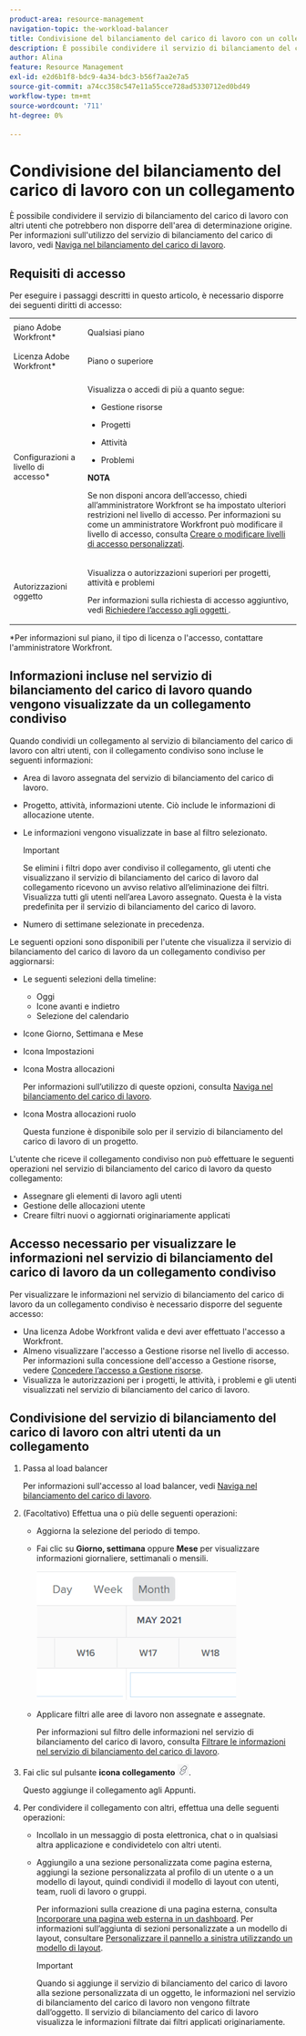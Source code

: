 ```yaml
---
product-area: resource-management
navigation-topic: the-workload-balancer
title: Condivisione del bilanciamento del carico di lavoro con un collegamento
description: È possibile condividere il servizio di bilanciamento del carico di lavoro con altri utenti che potrebbero non disporre dell'area di determinazione origine. Per informazioni sull'utilizzo del servizio di bilanciamento del carico di lavoro, vedere Navigare nel servizio di bilanciamento del carico di lavoro.
author: Alina
feature: Resource Management
exl-id: e2d6b1f8-bdc9-4a34-bdc3-b56f7aa2e7a5
source-git-commit: a74cc358c547e11a55cce728ad5330712ed0bd49
workflow-type: tm+mt
source-wordcount: '711'
ht-degree: 0%

---
```


# Condivisione del bilanciamento del carico di lavoro con un collegamento

È possibile condividere il servizio di bilanciamento del carico di lavoro con altri utenti che potrebbero non disporre dell&#39;area di determinazione origine. Per informazioni sull&#39;utilizzo del servizio di bilanciamento del carico di lavoro, vedi [Naviga nel bilanciamento del carico di lavoro](../../resource-mgmt/workload-balancer/navigate-the-workload-balancer.md).

## Requisiti di accesso

Per eseguire i passaggi descritti in questo articolo, è necessario disporre dei seguenti diritti di accesso:

<table style="table-layout:auto"> 
 <col> 
 <col> 
 <tbody> 
  <tr> 
   <td role="rowheader">piano Adobe Workfront*</td> 
   <td> <p>Qualsiasi piano</p> </td> 
  </tr> 
  <tr> 
   <td role="rowheader">Licenza Adobe Workfront*</td> 
   <td> <p>Piano o superiore</p> </td> 
  </tr> 
  <tr> 
   <td role="rowheader">Configurazioni a livello di accesso*</td> 
   <td> <p>Visualizza o accedi di più a quanto segue:</p> 
    <ul> 
     <li> <p>Gestione risorse</p> </li> 
     <li> <p>Progetti</p> </li> 
     <li> <p>Attività</p> </li> 
     <li> <p>Problemi</p> </li> 
    </ul> <p><b>NOTA</b>

Se non disponi ancora dell’accesso, chiedi all’amministratore Workfront se ha impostato ulteriori restrizioni nel livello di accesso. Per informazioni su come un amministratore Workfront può modificare il livello di accesso, consulta <a href="../../administration-and-setup/add-users/configure-and-grant-access/create-modify-access-levels.md" class="MCXref xref">Creare o modificare livelli di accesso personalizzati</a>.</p> </td>
</tr> 
  <tr> 
   <td role="rowheader">Autorizzazioni oggetto</td> 
   <td> <p>Visualizza o autorizzazioni superiori per progetti, attività e problemi </p> <p>Per informazioni sulla richiesta di accesso aggiuntivo, vedi <a href="../../workfront-basics/grant-and-request-access-to-objects/request-access.md" class="MCXref xref">Richiedere l’accesso agli oggetti </a>.</p> </td> 
  </tr> 
 </tbody> 
</table>

&#42;Per informazioni sul piano, il tipo di licenza o l&#39;accesso, contattare l&#39;amministratore Workfront.

## Informazioni incluse nel servizio di bilanciamento del carico di lavoro quando vengono visualizzate da un collegamento condiviso

Quando condividi un collegamento al servizio di bilanciamento del carico di lavoro con altri utenti, con il collegamento condiviso sono incluse le seguenti informazioni:

* Area di lavoro assegnata del servizio di bilanciamento del carico di lavoro.
* Progetto, attività, informazioni utente. Ciò include le informazioni di allocazione utente.
* Le informazioni vengono visualizzate in base al filtro selezionato.

   >[!IMPORTANT]
   >
   >Se elimini i filtri dopo aver condiviso il collegamento, gli utenti che visualizzano il servizio di bilanciamento del carico di lavoro dal collegamento ricevono un avviso relativo all’eliminazione dei filtri. Visualizza tutti gli utenti nell’area Lavoro assegnato. Questa è la vista predefinita per il servizio di bilanciamento del carico di lavoro.

* Numero di settimane selezionate in precedenza.

Le seguenti opzioni sono disponibili per l&#39;utente che visualizza il servizio di bilanciamento del carico di lavoro da un collegamento condiviso per aggiornarsi:

* Le seguenti selezioni della timeline:

   * Oggi
   * Icone avanti e indietro
   * Selezione del calendario

* Icone Giorno, Settimana e Mese
* Icona Impostazioni
* Icona Mostra allocazioni

   Per informazioni sull’utilizzo di queste opzioni, consulta [Naviga nel bilanciamento del carico di lavoro](../../resource-mgmt/workload-balancer/navigate-the-workload-balancer.md).

* Icona Mostra allocazioni ruolo

   Questa funzione è disponibile solo per il servizio di bilanciamento del carico di lavoro di un progetto.

L&#39;utente che riceve il collegamento condiviso non può effettuare le seguenti operazioni nel servizio di bilanciamento del carico di lavoro da questo collegamento:

* Assegnare gli elementi di lavoro agli utenti
* Gestione delle allocazioni utente
* Creare filtri nuovi o aggiornati originariamente applicati

## Accesso necessario per visualizzare le informazioni nel servizio di bilanciamento del carico di lavoro da un collegamento condiviso

Per visualizzare le informazioni nel servizio di bilanciamento del carico di lavoro da un collegamento condiviso è necessario disporre del seguente accesso:

* Una licenza Adobe Workfront valida e devi aver effettuato l&#39;accesso a Workfront.
* Almeno visualizzare l&#39;accesso a Gestione risorse nel livello di accesso. Per informazioni sulla concessione dell&#39;accesso a Gestione risorse, vedere [Concedere l’accesso a Gestione risorse](../../administration-and-setup/add-users/configure-and-grant-access/grant-access-resource-management.md).
* Visualizza le autorizzazioni per i progetti, le attività, i problemi e gli utenti visualizzati nel servizio di bilanciamento del carico di lavoro.

## Condivisione del servizio di bilanciamento del carico di lavoro con altri utenti da un collegamento

1. Passa al load balancer

   Per informazioni sull&#39;accesso al load balancer, vedi [Naviga nel bilanciamento del carico di lavoro](../../resource-mgmt/workload-balancer/navigate-the-workload-balancer.md).

1. (Facoltativo) Effettua una o più delle seguenti operazioni:

   * Aggiorna la selezione del periodo di tempo.
   * Fai clic su **Giorno, settimana** oppure **Mese** per visualizzare informazioni giornaliere, settimanali o mensili.

      ![](assets/month-icon-on-toolbar-selected-wb-350x226.png)

   * Applicare filtri alle aree di lavoro non assegnate e assegnate.

      Per informazioni sul filtro delle informazioni nel servizio di bilanciamento del carico di lavoro, consulta [Filtrare le informazioni nel servizio di bilanciamento del carico di lavoro](../../resource-mgmt/workload-balancer/filter-information-workload-balancer.md).

1. Fai clic sul pulsante **icona collegamento** ![](assets/wb-shearable-link-icon-small.png).

   Questo aggiunge il collegamento agli Appunti.

1. Per condividere il collegamento con altri, effettua una delle seguenti operazioni:

   * Incollalo in un messaggio di posta elettronica, chat o in qualsiasi altra applicazione e condividetelo con altri utenti.
   * Aggiungilo a una sezione personalizzata come pagina esterna, aggiungi la sezione personalizzata al profilo di un utente o a un modello di layout, quindi condividi il modello di layout con utenti, team, ruoli di lavoro o gruppi.

      Per informazioni sulla creazione di una pagina esterna, consulta [Incorporare una pagina web esterna in un dashboard](../../reports-and-dashboards/dashboards/creating-and-managing-dashboards/embed-external-web-page-dashboard.md). Per informazioni sull’aggiunta di sezioni personalizzate a un modello di layout, consultare [Personalizzare il pannello a sinistra utilizzando un modello di layout](../../administration-and-setup/customize-workfront/use-layout-templates/customize-left-panel.md).

      >[!IMPORTANT]
      >
      >Quando si aggiunge il servizio di bilanciamento del carico di lavoro alla sezione personalizzata di un oggetto, le informazioni nel servizio di bilanciamento del carico di lavoro non vengono filtrate dall’oggetto. Il servizio di bilanciamento del carico di lavoro visualizza le informazioni filtrate dai filtri applicati originariamente.
